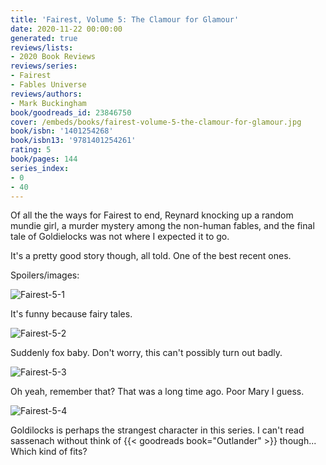 ```yaml
---
title: 'Fairest, Volume 5: The Clamour for Glamour'
date: 2020-11-22 00:00:00
generated: true
reviews/lists:
- 2020 Book Reviews
reviews/series:
- Fairest
- Fables Universe
reviews/authors:
- Mark Buckingham
book/goodreads_id: 23846750
cover: /embeds/books/fairest-volume-5-the-clamour-for-glamour.jpg
book/isbn: '1401254268'
book/isbn13: '9781401254261'
rating: 5
book/pages: 144
series_index:
- 0
- 40
---
```

Of all the the ways for Fairest to end, Reynard knocking up a random mundie girl, a murder mystery among the non-human fables, and the final tale of Goldielocks was not where I expected it to go.  

It's a pretty good story though, all told. One of the best recent ones.  

<!--more-->

Spoilers/images:  

![Fairest-5-1](/embeds/books/attachments/fairest-5-1.jpg)  

It's funny because fairy tales.  

![Fairest-5-2](/embeds/books/attachments/fairest-5-2.jpg)  

Suddenly fox baby. Don't worry, this can't possibly turn out badly.  

![Fairest-5-3](/embeds/books/attachments/fairest-5-3.jpg)  

Oh yeah, remember that? That was a long time ago. Poor Mary I guess.  

![Fairest-5-4](/embeds/books/attachments/fairest-5-4.jpg)  

Goldilocks is perhaps the strangest character in this series. I can't read sassenach without think of {{< goodreads book="Outlander" >}} though... Which kind of fits?